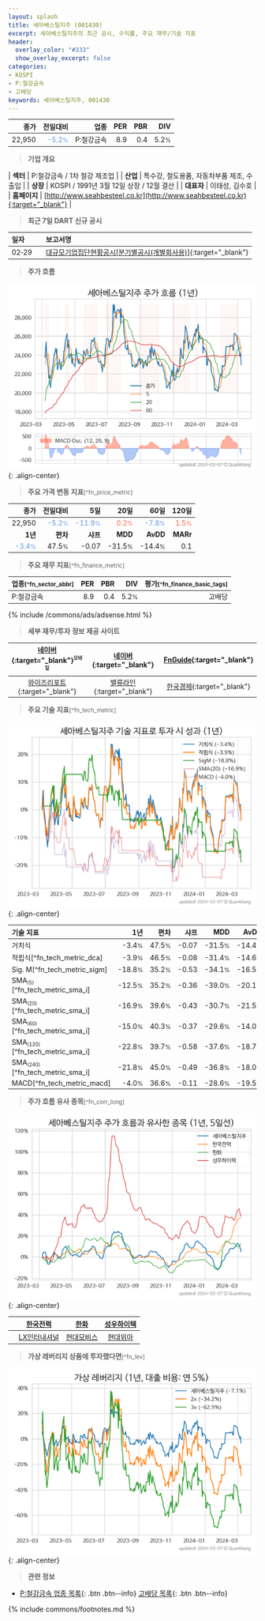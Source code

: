 ```yaml
---
layout: splash
title: 세아베스틸지주 (001430)
excerpt: 세아베스틸지주의 최근 공시, 수익률, 주요 재무/기술 지표
header:
  overlay_color: "#333"
  show_overlay_excerpt: false
categories:
- KOSPI
- P:철강금속
- 고배당
keywords: 세아베스틸지주, 001430
---
```


| **종가** | **전일대비** | **업종** | **PER** | **PBR** | **DIV** |
| -------: | -----------: | -------: | ------: | ------: | ------: |
| 22,950 | <span style="color: cornflowerblue">-5.2<small>%</small></span> | P:철강금속 | 8.9 | 0.4 | 5.2<small>%</small> |

<!-- more -->


> **기업 개요**<a id="company"></a>

| <span style="white-space:nowrap;">**섹터**</span> | P:철강금속 / 1차 철강 제조업 |
| <span style="white-space:nowrap;">**산업**</span> | 특수강, 철도용품, 자동차부품 제조, 수출입 |
| <span style="white-space:nowrap;">**상장**</span> | KOSPI / 1991년 3월 12일 상장 / 12월 결산 |
| <span style="white-space:nowrap;">**대표자**</span> | 이태성, 김수호 |
| <span style="white-space:nowrap;">**홈페이지**</span> | [http://www.seahbesteel.co.kr](http://www.seahbesteel.co.kr){:target="_blank"} |


> **최근 7일 DART 신규 공시**<a id="dart"></a>

| **일자** |      | **보고서명** |
| :------- | :--- | :----------- |
| 02&#x2011;29 | | [대규모기업집단현황공시[분기별공시(개별회사용)]](https://dart.fss.or.kr/dsaf001/main.do?rcpNo=20240229000062){:target="_blank"} |


> **주가 흐름**<a id="price"></a>

![001430](/stock/images/001430.png){: .align-center}


> **주요 가격 변동 지표**<small>[^fn_price_metric]</small>

| **종가** | **전일대비** | **5일** | **20일** | **60일** | **120일** |
| -------: | -----------: | ------: | -------: | -------: | --------: |
| 22,950 | <span style="color: cornflowerblue">-5.2<small>%</small></span> | <span style="color: cornflowerblue">-11.9<small>%</small></span> | <span style="color: tomato">0.2<small>%</small></span> | <span style="color: cornflowerblue">-7.8<small>%</small></span> | <span style="color: tomato">1.5<small>%</small></span> |
| **1년** | **편차** | **샤프** | **MDD** | **AvDD** | **MARr** |
| <span style="color: cornflowerblue">-3.4<small>%</small></span> | 47.5<small>%</small> | -0.07 | -31.5<small>%</small> | -14.4<small>%</small> | 0.1 |


> **주요 재무 지표**<small>[^fn_finance_metric]</small>

| **업종**<small>[^fn_sector_abbr]</small> | **PER** | **PBR** | **DIV** | **평가**<small>[^fn_finance_basic_tags]</small> |
| :--------------------------------------- | ------: | ------: | ------: | ----------------------------------------------: |
| P:철강금속 | 8.9 | 0.4 | 5.2<small>%</small> | 고배당 |



{% include /commons/ads/adsense.html %}

> **세부 재무/투자 정보 제공 사이트**

| [네이버](https://m.stock.naver.com/domestic/stock/001430/finance/summary){:target="_blank"}<sup><small>모바일</small></sup> | [네이버](https://finance.naver.com/item/coinfo.naver?code=001430){:target="_blank"} | [FnGuide](https://comp.fnguide.com/SVO2/ASP/SVD_Invest.asp?gicode=A001430&MenuYn=Y){:target="_blank"} |
| :---: | :---: | :---: |
| [와이즈리포트](https://comp.wisereport.co.kr/company/c1040001.aspx?cmp_cd=001430){:target="_blank"} | [밸류라인](https://www.valueline.co.kr/finance/summary/001430){:target="_blank"} | [한국경제](https://markets.hankyung.com/stock/001430/financial-summary){:target="_blank"} |


> **주요 기술 지표**<small>[^fn_tech_metric]</small>


![001430](/stock/images/001430_tech.png){: .align-center}

| **기술 지표** | **1년** | **편차** | **샤프** | **MDD** | **AvDD** |
| :------------ | ------: | -----------: | -------: | ------: | -------: |
| 거치식 | -3.4<small>%</small> | 47.5<small>%</small> | -0.07 | -31.5<small>%</small> | -14.4<small>%</small> |
| 적립식[^fn_tech_metric_dca] | -3.9<small>%</small> | 46.5<small>%</small> | -0.08 | -31.4<small>%</small> | -14.6<small>%</small> |
| Sig. M[^fn_tech_metric_sigm] | -18.8<small>%</small> | 35.2<small>%</small> | -0.53 | -34.1<small>%</small> | -16.5<small>%</small> |
| SMA<small><sub>(5)</sub></small>[^fn_tech_metric_sma_i] | -12.5<small>%</small> | 35.2<small>%</small> | -0.36 | -39.0<small>%</small> | -20.1<small>%</small> |
| SMA<small><sub>(20)</sub></small>[^fn_tech_metric_sma_i] | -16.9<small>%</small> | 39.6<small>%</small> | -0.43 | -30.7<small>%</small> | -21.5<small>%</small> |
| SMA<small><sub>(60)</sub></small>[^fn_tech_metric_sma_i] | -15.0<small>%</small> | 40.3<small>%</small> | -0.37 | -29.6<small>%</small> | -14.0<small>%</small> |
| SMA<small><sub>(120)</sub></small>[^fn_tech_metric_sma_i] | -22.8<small>%</small> | 39.7<small>%</small> | -0.58 | -37.6<small>%</small> | -18.7<small>%</small> |
| SMA<small><sub>(240)</sub></small>[^fn_tech_metric_sma_i] | -21.8<small>%</small> | 45.0<small>%</small> | -0.49 | -36.8<small>%</small> | -18.0<small>%</small> |
| MACD[^fn_tech_metric_macd] | -4.0<small>%</small> | 36.6<small>%</small> | -0.11 | -28.6<small>%</small> | -19.5<small>%</small> |


> **주가 흐름 유사 종목**<a id="corr"></a><small>[^fn_corr_long]</small>

![001430](/stock/images/001430_corr.png){: .align-center}

|       | [한국전력](/015760/) | [한화](/000880/) | [성우하이텍](/015750/) |
| :---: | :------------------------------------: | :------------------------------------: | :------------------------------------: |
|       | [LX인터내셔널](/001120/) | [현대모비스](/012330/) | [현대위아](/011210/) |


> **가상 레버리지 상품에 투자했다면**<a id="2x"></a><small>[^fn_lev]</small>

![001430](/stock/images/001430_2x.png){: .align-center}


> **관련 정보**

- [P:철강금속 업종 목록](/stats/sector/kospi_업종_철강금속_종목/){: .btn .btn--info} [고배당 목록](/fn/fn_high_div/){: .btn .btn--info}

{% include commons/footnotes.md %}